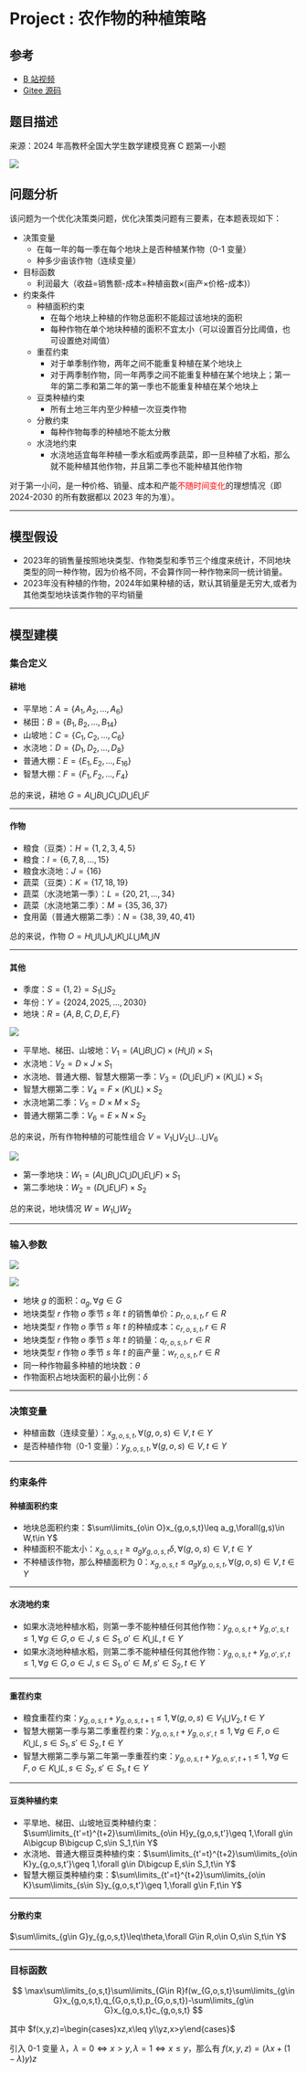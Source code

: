# Project : 农作物的种植策略

## 参考

- [B 站视频](https://www.bilibili.com/video/BV1M9tpeVEXR?spm_id_from=333.788.videopod.sections&vd_source=ba4755ddf929bb319c3f5ca1d6fe2582)
- [Gitee 源码](https://gitee.com/binbinqi/cumcum_2024_c)

## 题目描述

来源：2024 年高教杯全国大学生数学建模竞赛 C 题第一小题

![](../../../assets/Pasted%20image%2020241027013943.png)

## 问题分析

该问题为一个优化决策类问题，优化决策类问题有三要素，在本题表现如下：

- 决策变量
	- 在每一年的每一季在每个地块上是否种植某作物（0-1 变量）
	- 种多少亩该作物（连续变量）
- 目标函数
	- 利润最大（收益=销售额-成本=种植亩数$\times$(亩产$\times$价格-成本)）
- 约束条件
	- 种植面积约束
		- 在每个地块上种植的作物总面积不能超过该地块的面积
		- 每种作物在单个地块种植的面积不宜太小（可以设置百分比阈值，也可设置绝对阈值）
	- 重茬约束
		- 对于单季制作物，两年之间不能重复种植在某个地块上
		- 对于两季制作物，同一年两季之间不能重复种植在某个地块上；第一年的第二季和第二年的第一季也不能重复种植在某个地块上
	- 豆类种植约束
		- 所有土地三年内至少种植一次豆类作物
	- 分散约束
		- 每种作物每季的种植地不能太分散
	- 水浇地约束
		- 水浇地适宜每年种植一季水稻或两季蔬菜，即一旦种植了水稻，那么就不能种植其他作物，并且第二季也不能种植其他作物

对于第一小问，是一种价格、销量、成本和产能<font color="red">不随时间变化</font>的理想情况（即 2024-2030 的所有数据都以 2023 年的为准）。
***
## 模型假设

- 2023年的销售量按照地块类型、作物类型和季节三个维度来统计，不同地块类型的同一种作物，因为价格不同，不会算作同一种作物来同一统计销量。
- 2023年没有种植的作物，2024年如果种植的话，默认其销量是无穷大,或者为其他类型地块该类作物的平均销量
***
## 模型建模

### 集合定义

#### 耕地

- 平旱地：$A=\{A_1,A_2,...,A_6\}$
- 梯田：$B=\{B_1,B_2,...,B_{14}\}$
- 山坡地：$C=\{C_1,C_2,...,C_6\}$
- 水浇地：$D=\{D_1,D_2,...,D_8\}$
- 普通大棚：$E=\{E_1,E_2,...,E_{16}\}$
- 智慧大棚：$F=\{F_1,F_2,...,F_4\}$

总的来说，耕地 $G=A\bigcup B\bigcup C\bigcup D\bigcup E\bigcup F$
 ***
#### 作物

- 粮食（豆类）：$H=\{1,2,3,4,5\}$
- 粮食：$I=\{6,7,8,...,15\}$
- 粮食水浇地：$J=\{16\}$
- 蔬菜（豆类）：$K=\{17,18,19\}$
- 蔬菜（水浇地第一季）：$L=\{20,21,...,34\}$
- 蔬菜（水浇地第二季）：$M=\{35,36,37\}$
- 食用菌（普通大棚第二季）：$N=\{38,39,40,41\}$

总的来说，作物 $O=H\bigcup I\bigcup J\bigcup K\bigcup L\bigcup M\bigcup N$
***
#### 其他

- 季度：$S=\{1,2\}=S_1\bigcup S_2$
- 年份：$Y=\{2024,2025,...,2030\}$
- 地块：$R=\{A,B,C,D,E,F\}$

![](../../../assets/Pasted%20image%2020241027133727.png)

- 平旱地、梯田、山坡地：$V_1=(A\bigcup B\bigcup C)\times(H\bigcup I)\times S_1$
- 水浇地：$V_2=D\times J\times S_1$
- 水浇地、普通大棚、智慧大棚第一季：$V_3=(D\bigcup E\bigcup F)\times (K\bigcup L)\times S_1$
- 智慧大棚第二季：$V_4=F\times(K\bigcup L)\times S_2$
- 水浇地第二季：$V_5=D\times M\times S_2$
- 普通大棚第二季：$V_6=E\times N\times S_2$

总的来说，所有作物种植的可能性组合 $V=V_1\bigcup V_2\bigcup ...\bigcup V_6$

![](../../../assets/Screenshot%202024-10-27%20at%2013.48.06.png)

- 第一季地块：$W_1=(A\bigcup B\bigcup C\bigcup D\bigcup E\bigcup F)\times S_1$
- 第二季地块：$W_2=(D\bigcup E\bigcup F)\times S_2$

总的来说，地块情况 $W=W_1\bigcup W_2$
***
### 输入参数

![](../../../assets/Pasted%20image%2020241027135805.png)

![](../../../assets/Pasted%20image%2020241027135741.png)

- 地块 $g$ 的面积：$a_g,\forall g \in G$
- 地块类型 $r$ 作物 $o$ 季节 $s$ 年 $t$ 的销售单价：$p_{r,o,s,t},r\in R$
- 地块类型 $r$ 作物 $o$ 季节 $s$ 年 $t$ 的种植成本：$c_{r,o,s,t},r\in R$
- 地块类型 $r$ 作物 $o$ 季节 $s$ 年 $t$ 的销量：$q_{r,o,s,t},r\in R$
- 地块类型 $r$ 作物 $o$ 季节 $s$ 年 $t$ 的亩产量：$w_{r,o,s,t},r\in R$
- 同一种作物最多种植的地块数：$\theta$
- 作物面积占地块面积的最小比例：$\delta$
***
### 决策变量

- 种植亩数（连续变量）：$x_{g,o,s,t},\forall(g,o,s)\in V,t\in Y$
- 是否种植作物（0-1 变量）：$y_{g,o,s,t},\forall(g,o,s)\in V,t\in Y$
***
### 约束条件

#### 种植面积约束

- 地块总面积约束：$\sum\limits_{o\in O}x_{g,o,s,t}\leq a_g,\forall(g,s)\in W,t\in Y$
- 种植面积不能太小：$x_{g,o,s,t}\geq a_gy_{g,o,s,t}\delta,\forall(g,o,s)\in V,t\in Y$
- 不种植该作物，那么种植面积为 0：$x_{g,o,s,t}\leq a_gy_{g,o,s,t},\forall(g,o,s)\in V,t\in Y$

***
#### 水浇地约束

- 如果水浇地种植水稻，则第一季不能种植任何其他作物：$y_{g,o,s,t}+y_{g,o',s,t}\leq 1,\forall g\in G,o\in J,s\in S_1,o'\in K\bigcup L,t\in Y$
- 如果水浇地种植水稻，则第二季不能种植任何其他作物：$y_{g,o,s,t}+y_{g,o',s',t}\leq 1,\forall g\in G,o\in J,s\in S_1,o'\in M,s'\in S_2,t\in Y$
***
#### 重茬约束

- 粮食重茬约束：$y_{g,o,s,t}+y_{g,o,s,t+1}\leq 1,\forall (g,o,s)\in V_1\bigcup V_2,t\in Y$
- 智慧大棚第一季与第二季重茬约束：$y_{g,o,s,t}+y_{g,o,s',t}\leq 1,\forall g\in F,o\in K\bigcup L,s\in S_1,s'\in S_2,t\in Y$
- 智慧大棚第二季与第二年第一季重茬约束：$y_{g,o,s,t}+y_{g,o,s',t+1}\leq 1,\forall g\in F,o\in K\bigcup L,s\in S_2,s'\in S_1,t\in Y$
***
#### 豆类种植约束

- 平旱地、梯田、山坡地豆类种植约束：$\sum\limits_{t'=t}^{t+2}\sum\limits_{o\in H}y_{g,o,s,t'}\geq 1,\forall g\in A\bigcup B\bigcup C,s\in S_1,t\in Y$
- 水浇地、普通大棚豆类种植约束：$\sum\limits_{t'=t}^{t+2}\sum\limits_{o\in K}y_{g,o,s,t'}\geq 1,\forall g\in D\bigcup E,s\in S_1,t\in Y$
- 智慧大棚豆类种植约束：$\sum\limits_{t'=t}^{t+2}\sum\limits_{o\in K}\sum\limits_{s\in S}y_{g,o,s,t'}\geq 1,\forall g\in F,t\in Y$
***
#### 分散约束

$\sum\limits_{g\in G}y_{g,o,s,t}\leq\theta,\forall G\in R,o\in O,s\in S,t\in Y$
***
### 目标函数

$$
\max\sum\limits_{o,s,t}\sum\limits_{G\in R}f(w_{G,o,s,t}\sum\limits_{g\in G}x_{g,o,s,t},q_{G,o,s,t},p_{G,o,s,t})-\sum\limits_{g\in G}x_{g,o,s,t}c_{g,o,s,t}
$$

其中 $f(x,y,z)=\begin{cases}xz,x\leq y\\yz,x>y\end{cases}$

引入 0-1 变量 $\lambda$，$\lambda=0\Leftrightarrow x>y,\lambda=1\Leftrightarrow x\leq y$，那么有 $f(x,y,z)=(\lambda x+(1-\lambda)y)z$
